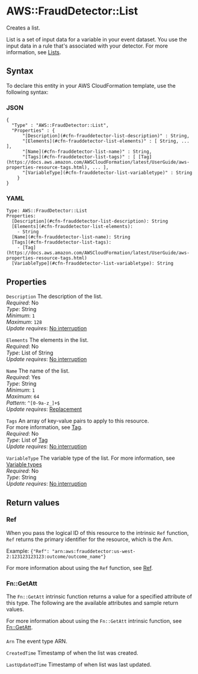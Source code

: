 # AWS::FraudDetector::List<a name="aws-resource-frauddetector-list"></a>

 Creates a list\. 

List is a set of input data for a variable in your event dataset\. You use the input data in a rule that's associated with your detector\. For more information, see [Lists](https://docs.aws.amazon.com/frauddetector/latest/ug/lists.html)\.

## Syntax<a name="aws-resource-frauddetector-list-syntax"></a>

To declare this entity in your AWS CloudFormation template, use the following syntax:

### JSON<a name="aws-resource-frauddetector-list-syntax.json"></a>

```
{
  "Type" : "AWS::FraudDetector::List",
  "Properties" : {
      "[Description](#cfn-frauddetector-list-description)" : String,
      "[Elements](#cfn-frauddetector-list-elements)" : [ String, ... ],
      "[Name](#cfn-frauddetector-list-name)" : String,
      "[Tags](#cfn-frauddetector-list-tags)" : [ [Tag](https://docs.aws.amazon.com/AWSCloudFormation/latest/UserGuide/aws-properties-resource-tags.html), ... ],
      "[VariableType](#cfn-frauddetector-list-variabletype)" : String
    }
}
```

### YAML<a name="aws-resource-frauddetector-list-syntax.yaml"></a>

```
Type: AWS::FraudDetector::List
Properties: 
  [Description](#cfn-frauddetector-list-description): String
  [Elements](#cfn-frauddetector-list-elements): 
    - String
  [Name](#cfn-frauddetector-list-name): String
  [Tags](#cfn-frauddetector-list-tags): 
    - [Tag](https://docs.aws.amazon.com/AWSCloudFormation/latest/UserGuide/aws-properties-resource-tags.html)
  [VariableType](#cfn-frauddetector-list-variabletype): String
```

## Properties<a name="aws-resource-frauddetector-list-properties"></a>

`Description`  <a name="cfn-frauddetector-list-description"></a>
 The description of the list\.   
*Required*: No  
*Type*: String  
*Minimum*: `1`  
*Maximum*: `128`  
*Update requires*: [No interruption](https://docs.aws.amazon.com/AWSCloudFormation/latest/UserGuide/using-cfn-updating-stacks-update-behaviors.html#update-no-interrupt)

`Elements`  <a name="cfn-frauddetector-list-elements"></a>
The elements in the list\.  
*Required*: No  
*Type*: List of String  
*Update requires*: [No interruption](https://docs.aws.amazon.com/AWSCloudFormation/latest/UserGuide/using-cfn-updating-stacks-update-behaviors.html#update-no-interrupt)

`Name`  <a name="cfn-frauddetector-list-name"></a>
 The name of the list\.   
*Required*: Yes  
*Type*: String  
*Minimum*: `1`  
*Maximum*: `64`  
*Pattern*: `^[0-9a-z_]+$`  
*Update requires*: [Replacement](https://docs.aws.amazon.com/AWSCloudFormation/latest/UserGuide/using-cfn-updating-stacks-update-behaviors.html#update-replacement)

`Tags`  <a name="cfn-frauddetector-list-tags"></a>
An array of key\-value pairs to apply to this resource\.  
For more information, see [Tag](https://docs.aws.amazon.com/AWSCloudFormation/latest/UserGuide/aws-properties-resource-tags.html)\.  
*Required*: No  
*Type*: List of [Tag](https://docs.aws.amazon.com/AWSCloudFormation/latest/UserGuide/aws-properties-resource-tags.html)  
*Update requires*: [No interruption](https://docs.aws.amazon.com/AWSCloudFormation/latest/UserGuide/using-cfn-updating-stacks-update-behaviors.html#update-no-interrupt)

`VariableType`  <a name="cfn-frauddetector-list-variabletype"></a>
 The variable type of the list\. For more information, see [Variable types](https://docs.aws.amazon.com/frauddetector/latest/ug/variables.html#variable-types)   
*Required*: No  
*Type*: String  
*Update requires*: [No interruption](https://docs.aws.amazon.com/AWSCloudFormation/latest/UserGuide/using-cfn-updating-stacks-update-behaviors.html#update-no-interrupt)

## Return values<a name="aws-resource-frauddetector-list-return-values"></a>

### Ref<a name="aws-resource-frauddetector-list-return-values-ref"></a>

When you pass the logical ID of this resource to the intrinsic `Ref` function, `Ref` returns the primary identifier for the resource, which is the Arn\.

Example: `{"Ref": "arn:aws:frauddetector:us-west-2:123123123123:outcome/outcome_name"}`

For more information about using the `Ref` function, see [Ref](https://docs.aws.amazon.com/AWSCloudFormation/latest/UserGuide/intrinsic-function-reference-ref.html)\.

### Fn::GetAtt<a name="aws-resource-frauddetector-list-return-values-fn--getatt"></a>

The `Fn::GetAtt` intrinsic function returns a value for a specified attribute of this type\. The following are the available attributes and sample return values\.

For more information about using the `Fn::GetAtt` intrinsic function, see [Fn::GetAtt](https://docs.aws.amazon.com/AWSCloudFormation/latest/UserGuide/intrinsic-function-reference-getatt.html)\.

#### <a name="aws-resource-frauddetector-list-return-values-fn--getatt-fn--getatt"></a>

`Arn`  <a name="Arn-fn::getatt"></a>
The event type ARN\.

`CreatedTime`  <a name="CreatedTime-fn::getatt"></a>
Timestamp of when the list was created\.

`LastUpdatedTime`  <a name="LastUpdatedTime-fn::getatt"></a>
Timestamp of when list was last updated\.